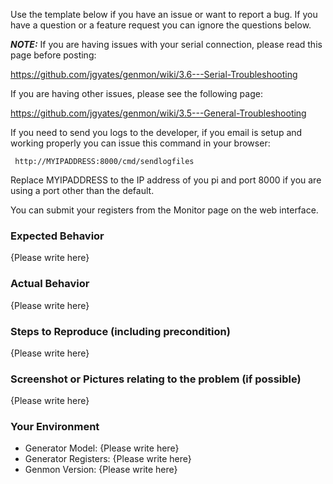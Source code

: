 Use the template below if you have an issue or want to report a bug. If you have a question or a feature request you can ignore the questions below.

***NOTE:*** If you are having issues with your serial connection, please read this page before posting:

https://github.com/jgyates/genmon/wiki/3.6---Serial-Troubleshooting

If you are having other issues, please see the following page:

https://github.com/jgyates/genmon/wiki/3.5---General-Troubleshooting

If you need to send you logs to the developer, if you email is setup and working properly you can issue this command in your browser:

     http://MYIPADDRESS:8000/cmd/sendlogfiles

Replace MYIPADDRESS to the IP address of you pi and port 8000 if you are using a port other than the default.

You can submit your registers from the Monitor page on the web interface.

### Expected Behavior

{Please write here}

### Actual Behavior

{Please write here}

### Steps to Reproduce (including precondition)

{Please write here}

### Screenshot or Pictures relating to the problem (if possible)

{Please write here}

### Your Environment

- Generator Model: {Please write here}
- Generator Registers: {Please write here}
- Genmon Version: {Please write here}
